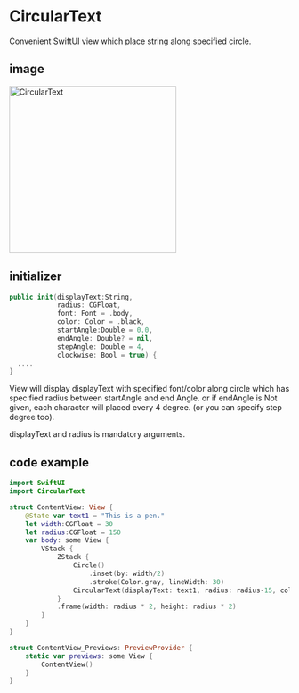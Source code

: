 # CircularText

Convenient SwiftUI view which place string along specified circle.

## image
<img src="https://user-images.githubusercontent.com/6419800/99757920-c72eed80-2b33-11eb-8e2f-05f371940e8f.png" alt="CircularText" title="snapshot of CircularText (and Circle)" width="300">

## initializer
```swift
public init(displayText:String,
            radius: CGFloat,
            font: Font = .body,
            color: Color = .black,
            startAngle:Double = 0.0,
            endAngle: Double? = nil,
            stepAngle: Double = 4,
            clockwise: Bool = true) {
  ....
}
```
View will display displayText with specified font/color along circle which has specified radius between startAngle and end Angle.
or if endAngle is Not given, each character will placed every 4 degree. (or you can specify step degree too).

displayText and radius is mandatory arguments.

## code example

```swift
import SwiftUI
import CircularText

struct ContentView: View {
    @State var text1 = "This is a pen."
    let width:CGFloat = 30
    let radius:CGFloat = 150
    var body: some View {
        VStack {
            ZStack {
                Circle()
                    .inset(by: width/2)
                    .stroke(Color.gray, lineWidth: 30)
                CircularText(displayText: text1, radius: radius-15, color: .red)
            }
            .frame(width: radius * 2, height: radius * 2)
        }
    }
}

struct ContentView_Previews: PreviewProvider {
    static var previews: some View {
        ContentView()
    }
}
```
